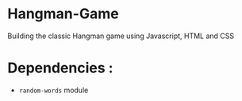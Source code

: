 # Hangman-Game
Building the classic Hangman game using Javascript, HTML and CSS

# Dependencies :
- `random-words` module
